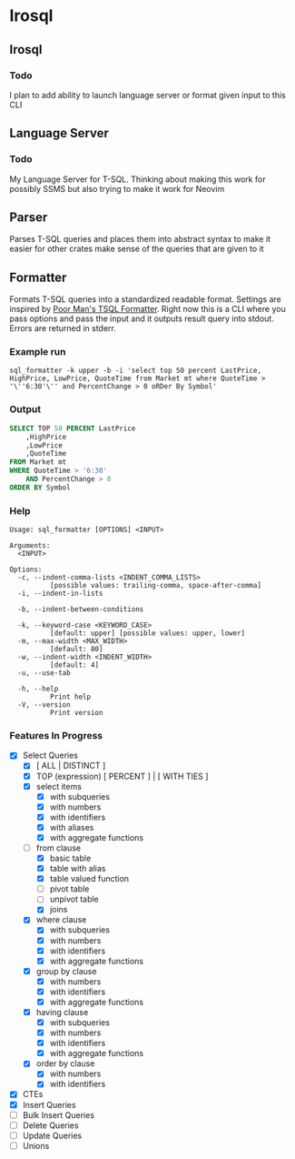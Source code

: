 # Irosql

## Irosql

### Todo

I plan to add ability to launch language server or format given input to this CLI

## Language Server

### Todo

My Language Server for T-SQL. Thinking about making this work for possibly SSMS
but also trying to make it work for Neovim

## Parser

Parses T-SQL queries and places them into abstract syntax to make it easier for other crates
make sense of the queries that are given to it

## Formatter

Formats T-SQL queries into a standardized readable format. Settings are inspired by 
[Poor Man's TSQL Formatter](https://github.com/TaoK/PoorMansTSqlFormatter). Right now
this is a CLI where you pass options and pass the input and it outputs result query into stdout.
Errors are returned in stderr.

### Example run 

`sql_formatter -k upper -b -i 'select top 50 percent LastPrice, HighPrice, LowPrice, QuoteTime from Market mt where QuoteTime > '\''6:30'\'' and PercentChange > 0 oRDer By Symbol'`

### Output

```sql
SELECT TOP 50 PERCENT LastPrice
    ,HighPrice
    ,LowPrice
    ,QuoteTime
FROM Market mt
WHERE QuoteTime > '6:30'
    AND PercentChange > 0
ORDER BY Symbol
```

### Help

```
Usage: sql_formatter [OPTIONS] <INPUT>

Arguments:
  <INPUT>

Options:
  -c, --indent-comma-lists <INDENT_COMMA_LISTS>
          [possible values: trailing-comma, space-after-comma]
  -i, --indent-in-lists

  -b, --indent-between-conditions

  -k, --keyword-case <KEYWORD_CASE>
          [default: upper] [possible values: upper, lower]
  -m, --max-width <MAX_WIDTH>
          [default: 80]
  -w, --indent-width <INDENT_WIDTH>
          [default: 4]
  -u, --use-tab

  -h, --help
          Print help
  -V, --version
          Print version
```

### Features In Progress

- [x] Select Queries
    - [x] \[ ALL | DISTINCT ]
    - [x] TOP (expression) \[ PERCENT ] | \[ WITH TIES ]  
    - [x] select items
        - [x] with subqueries
        - [x] with numbers
        - [x] with identifiers
        - [x] with aliases
        - [x] with aggregate functions
    - [ ] from clause
        - [x] basic table
        - [x] table with alias
        - [x] table valued function
        - [ ] pivot table
        - [ ] unpivot table
        - [x] joins
    - [x] where clause 
        - [x] with subqueries
        - [x] with numbers
        - [x] with identifiers
        - [x] with aggregate functions
    - [x] group by clause
        - [x] with numbers
        - [x] with identifiers
        - [x] with aggregate functions
    - [x] having clause
        - [x] with subqueries
        - [x] with numbers
        - [x] with identifiers
        - [x] with aggregate functions
    - [x] order by clause
        - [x] with numbers
        - [x] with identifiers

- [x] CTEs
- [x] Insert Queries
- [ ] Bulk Insert Queries
- [ ] Delete Queries
- [ ] Update Queries
- [ ] Unions
